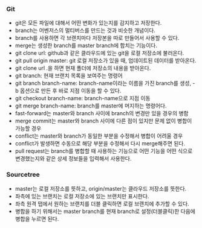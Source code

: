 ### Git

- git은 모든 파일에 대해서 어떤 변화가 있는지를 감지하고 저장한다.
- branch는 어벤저스의 멀티버스를 만드는 것과 비슷한 개념이다.
- branch를 사용하면 각 브랜치마다 저장본을 따로 만들어서 사용할 수 있다.
- merge는 생성한 branch를 master branch에 합치는 기능이다.
- git clone url: github과 같은 클라우드에 있는 git을 로컬 저장소에 불러온다.
- git pull origin master: git 로컬 저장소가 있을 때, 업데이트된 데이터를 받아온다.
- git clone url .을 하면 현재 폴더에 저장소의 내용을 받아온다.
- git branch: 현재 브랜치 목록을 보여주는 명령어
- git branch branch-name: branch-name이라는 이름을 가진 branch를 생성, -b 옵션으로 만든 후 바로 지점 이동을 할 수 있다.
- git checkout branch-name: branch-name으로 지점 이동
- git merge branch-name: branch를 master에 머지하는 명령어다.
- fast-forward는 master와 branch 사이에 branch의 변경만 있을 경우의 병함
- merge commit는 master와 branch 사이에 다른 점이 있지만 문제 없이 병합이 가능할 경우
- conflict는 master와 branch가 동일한 부분을 수정해서 병합이 어려울 경우
- conflict가 발생하면 수동으로 해당 부분을 수정해서 다시 merge해주면 된다.
- pull request는 branch를 병합할 때 사용하는 기능으로 어떤 기능을 어떤 식으로 변경했는지와 같은 상세 정보들을 입력해서 사용한다.

### Sourcetree

- master는 로컬 저장소를 뜻하고, origin/master는 클라우드 저장소를 뜻한다.
- 좌측에 있는 브랜치는 로컬 저장소에 있는 브랜치만 표시한다.
- 좌측 원격 탭에서 원하는 브랜치를 더블 클릭하면 로컬 브랜치에 추가할 수 있다.
- 병합을 하기 위해서는 master branch를 현재 branch로 설정(더블클릭)한 다음에 병합을 누르면 된다.
